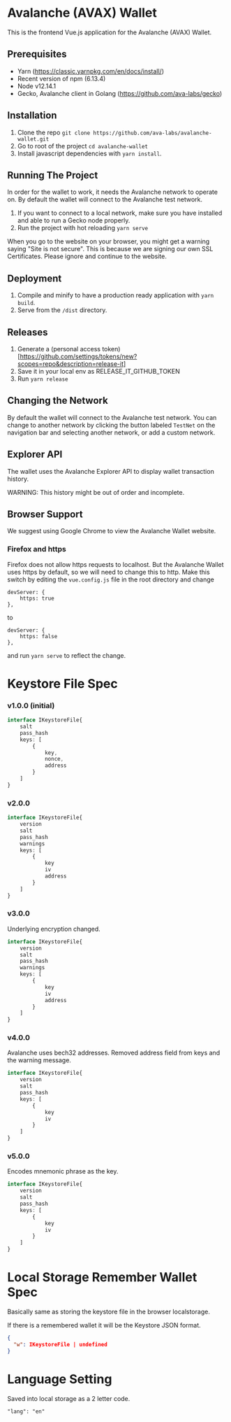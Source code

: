 
# Avalanche (AVAX) Wallet

This is the frontend Vue.js application for the Avalanche (AVAX) Wallet. 


## Prerequisites

- Yarn (https://classic.yarnpkg.com/en/docs/install/)
- Recent version of npm (6.13.4)
- Node v12.14.1
- Gecko, Avalanche client in Golang (https://github.com/ava-labs/gecko)

## Installation

1) Clone the repo ``git clone https://github.com/ava-labs/avalanche-wallet.git``
2) Go to root of the project ``cd avalanche-wallet``
3) Install javascript dependencies with ``yarn install``.

## Running The Project

In order for the wallet to work, it needs the Avalanche network to operate on. By default the wallet will connect to the Avalanche test network.

1) If you want to connect to a local network, make sure you have installed and able to run a Gecko node properly.
2) Run the project with hot reloading ``yarn serve``

When you go to the website on your browser, you might get a warning saying 
"Site is not secure". This is because we are signing our own SSL Certificates. Please ignore and continue to the website.

## Deployment

 1) Compile and minify to have a production ready application with ``yarn build``.
 2) Serve from the ``/dist`` directory.
 
 ## Releases
 1) Generate a (personal access token)[https://github.com/settings/tokens/new?scopes=repo&description=release-it]
 2) Save it in your local env as RELEASE_IT_GITHUB_TOKEN
 3) Run `yarn release`
 
 ## Changing the Network
 
 By default the wallet will connect to the Avalanche test network. You can change to another network by clicking the button labeled `TestNet`  on the navigation bar and selecting another network, or add a custom network.

## Explorer API

The wallet uses the Avalanche Explorer API to display wallet transaction history. 

WARNING: This history might be out of order and incomplete.

## Browser Support

We suggest using Google Chrome to view the Avalanche Wallet website.

### Firefox and https

Firefox does not allow https requests to localhost. But the Avalanche Wallet uses https by default, so we will need to change this to http. Make this switch by editing the `vue.config.js` file in the root directory and change 

```
devServer: {
    https: true
},
```

to

```
devServer: {
    https: false
},
```

and run `yarn serve` to reflect the change.

# Keystore File Spec

### v1.0.0 (initial)

```typescript
interface IKeystoreFile{
    salt
    pass_hash
    keys: [
        {
            key,
            nonce,
            address
        }  
    ]
}
```

### v2.0.0

```typescript
interface IKeystoreFile{
    version
    salt
    pass_hash
    warnings
    keys: [
        {
            key
            iv
            address
        }  
    ]
}
```

### v3.0.0
Underlying encryption changed.
```typescript
interface IKeystoreFile{
    version
    salt
    pass_hash
    warnings
    keys: [
        {
            key
            iv
            address
        }  
    ]
}
```

### v4.0.0
Avalanche uses bech32 addresses. Removed address field from keys and the warning message.
```typescript
interface IKeystoreFile{
    version
    salt
    pass_hash
    keys: [
        {
            key
            iv
        }  
    ]
}
```


### v5.0.0
Encodes mnemonic phrase as the key.
```typescript
interface IKeystoreFile{
    version
    salt
    pass_hash
    keys: [
        {
            key
            iv
        }  
    ]
}
```



# Local Storage Remember Wallet Spec
Basically same as storing the keystore file in the browser localstorage.

If there is a remembered wallet it will be the Keystore JSON format.

```json
{
  "w": IKeystoreFile | undefined
}
```

# Language Setting
Saved into local storage as a 2 letter code.
```
"lang": "en"
```
